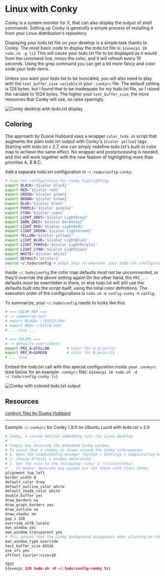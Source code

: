 # Linux with Conky

Conky is a system monitor for X, that can also display the output of shell
commands. Setting up Conky is generally a simple process of installing it from
your Linux distribution's repository.

Displaying your todo.txt file on your desktop is a simple task thanks to Conky.
The most basic code to display the todo.txt file is: `${execpi 10 todo.sh -p ls}`
This will cause your todo.txt file to be displayed as it would from the command
line, minus the color, and it will refresh every 10 seconds. Using the grep
command you can get a bit more fancy and color code your todo items.

Unless you want your todo list to be truncated, you will also need to play with
the `text_buffer_size variable` in your `.conkyrc` file. The default setting is
128 bytes, but I found that to be inadequate for my todo.txt file, so I raised
the variable to 1024 bytes. The higher your `text_buffer_size`, the more
resources that Conky will use, so raise sparingly.

![Conky desktop with todo.txt display](http://farm4.static.flickr.com/3316/3343839756_612804f1fe_o.png)

## Coloring

The approach by Duane Hubbard uses a wrapper `color_todo.sh` script that
augments the plain todo.txt output with Conky's `${color yellow}` tags. Starting
with todo.txt v 2.7, one can simply redefine todo.txt's built-in color map to
achieve the same effect. No wrapper and postprocessing is needed, and this will
work together with the new feature of highlighting more than priorities A, B & C.

Add a separate todo.txt configuration in `~/.todo/config-conky`:

```bash
# todo.txt configuration for Conky highlighting.
export BLACK='${color black}'
export RED='${color red}'
export GREEN='${color green}'
export BROWN='${color brown}'
export BLUE='${color blue}'
export PURPLE='${color purple}'
export CYAN='${color cyan}'
export LIGHT_GREY='${color LightGrey}'
export DARK_GREY='${color DarkGrey}'
export LIGHT_RED='${color LightRed}'
export LIGHT_GREEN='${color LightGreen}'
export YELLOW='${color yellow}'
export LIGHT_BLUE='${color LightBlue}'
export LIGHT_PURPLE='${color LightPurple}'
export LIGHT_CYAN='${color LightCyan}'
export WHITE='${color white}'
export DEFAULT='${color}'
source ~/.todo/config # Adapt this to wherever your todo.txt configuration is located.
```

Inside `~/.todo/config` the color map defaults must _not_ be uncommented, or
they'll override the above setting again! On the other hand, the `PRI_...`
defaults _must_ be overridden in there, or else todo.txt will still use the
defaults built into the script itself, using the inital color definitions. The
execution order of the configurations is `todo.sh` -> `config-conky` -> `config`.

To summarize, your `~/.todo/config` needs to looks like this:

```bash
# === COLOR MAP ===
# -> commented out!
# export BLACK='\\033[0;30m'
# export RED='\\033[0;31m'
# ... snip ...

# === COLORS ===
# -> defaults overridden!
export PRI_A=$YELLOW        # color for A priority
export PRI_B=$GREEN         # color for B priority
# ... snip ...
```

Embed the todo.txt call with this special configuration inside your `.conkyrc`
(see below for an example `.conkyrc` file):
`${execpi 10 todo.sh -d ~/.todo/config-conky ls}`

![Conky with colored todo.txt output](http://farm4.static.flickr.com/3561/3343839752_b7e47f7c16_o.png)

## Resources

[conkyrc files by Duane Hubbard](http://github.com/duanehubbard/conky-files)

---

Example `~/.conkyrc` for Conky 1.8.0 on Ubuntu Lucid with todo.txt v 2.6

```bash
# Conky, a system monitor embedding into the Linux desktop.
#
# Compiz may decorate the embedded Conky window.
# To avoid that a shadow is drawn around the Conky information:
# 1. Open the CompizConfig manager (System > Settings > CompizConfig manager).
# 2. Choose Effects > Window decoration
# 3. Set the rule to the following: (any) & !(class=Conky).
#    It means: decorate any window but not those with class Conky.
alignment top_left
border_width 0
default_color Grey
default_outline_color white
default_shade_color white
double_buffer yes
draw_borders no
draw_graph_borders yes
draw_outline no
draw_shades no
gap_x 320
override_utf8_locale
own_window yes
own_window_transparent yes
# This avoids that the Conky background disappears when clicking on the desktop.
own_window_type override
text_buffer_size 65536
use_xft yes
xftfont Courier:size=10

TEXT
${execpi 120 todo.sh -d ~/.todo/config-conky ls}
```
